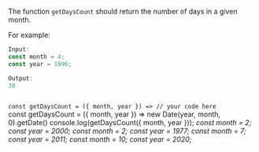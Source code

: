 The function `getDaysCount` should return the number of days in a given month.

For example:
```js
Input:
const month = 4;
const year = 1996;

Output:
30
```
<codeblock language="javascript" type="exercise" testMode="multipleInput">
<code>
const getDaysCount = ({ month, year }) => // your code here
</code>

<solution>
const getDaysCount = ({ month, year }) => new Date(year, month, 0).getDate()
</solution>

<testcases>
<caller>
console.log(getDaysCount({ month, year }));
</caller>
<testcase>
<i>
const month = 2;
const year = 2000;
</i>
</testcase>
<testcase>
<i>
const month = 2;
const year = 1977;
</i>
</testcase>
<testcase>
<i>
const month = 7;
const year = 2011;
</i>
</testcase>
<testcase>
<i>
const month = 10;
const year = 2020;
</i>
</testcase>
</testcases>
</codeblock>
